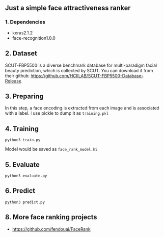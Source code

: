 ## Just a simple face attractiveness ranker

### 1. Dependencies
- keras2.1.2
- face-recognition1.0.0

## 2. Dataset
SCUT-FBP5500 is a diverse benchmark database for multi-paradigm facial beauty prediction, which is collected by SCUT. You can download it from their github: https://github.com/HCIILAB/SCUT-FBP5500-Database-Release.

## 3. Preparing
In this step, a face encoding is extracted from each image and is associated with a label. I use pickle to dump it as `training.pkl`

## 4. Training
```
python3 train.py
```
Model would be saved as `face_rank_model.h5`

## 5. Evaluate
```
python3 evaluate.py
```
## 6. Predict
```
python3 predict.py
```
## 8. More face ranking projects
- https://github.com/fendouai/FaceRank
